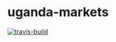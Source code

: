 # uganda-markets

[![travis-build](https://img.shields.io/travis/jaymeskat/uganda-markets)](https://travis-ci.org/JaymesKat/uganda-markets)
